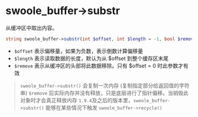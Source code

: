 # swoole_buffer->substr

从缓冲区中取出内容。
```php
string swoole_buffer->substr(int $offset, int $length = -1, bool $remove = false);
```
* `$offset` 表示偏移量，如果为负数，表示倒数计算偏移量
* `$length` 表示读取数据的长度，默认为从 $offset 到整个缓存区末尾
* `$remove` 表示从缓冲区的头部将此数据移除。只有 $offset = 0 时此参数才有效

> `swoole_buffer->substr()` 会复制一次内存 (复制指定部分给返回值的字符串)
> `$remove` 后实际内存并没有释放，只是底层进行了指针偏移。当销毁此对象时才会真正释放内存
> `1.9.4`及之后的版本里，`swoole_buffer->substr()` 能够在某些情况下触发 `swoole_buffer->recycle()`
